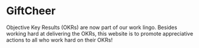 # GiftCheer

Objective Key Results (OKRs) are now part of our work lingo. Besides working hard at delivering the OKRs, this website is to promote appreciative actions to all who work hard on their OKRs!